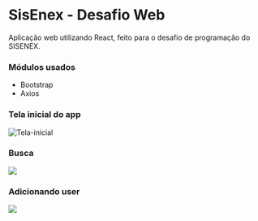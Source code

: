 # SisEnex - Desafio Web

Aplicação web utilizando React, feito para o desafio de programação do SISENEX.

### Módulos usados
- Bootstrap
- Axios

### Tela inicial do app

![Tela-inicial](https://i.imgur.com/prFyRDg.png)

### Busca

![](https://i.imgur.com/S9dNFSF.png)


### Adicionando user

![](https://i.imgur.com/40ZHhmA.png)


